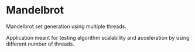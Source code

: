 # Mandelbrot

Mandelbrot set generation using multiple threads.

Application meant for testing algorithm scalability and acceleration by using different number of threads.
